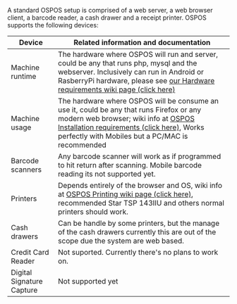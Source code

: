 A standard OSPOS setup is comprised of a web server, a web browser client, a barcode reader, a cash drawer and a receipt printer.
OSPOS supports the following devices:

| Device  | Related information and documentation |
| ------------- | ------------- |
| Machine runtime | The hardware where OSPOS will run and server, could be any that runs php, mysql and the webserver. Inclusively can run in Android or RasberryPi hardware, please see [our Hardware requirements wiki page (click here)](OSPOS-development-index#requirements) |
| Machine usage | The hardware where OSPOS will be consume an use it, could be any that runs Firefox or any modern web browser; wiki info at [OSPOS Installation requirements (click here)](OSPOS-development-index#tech-installation), Works perfectly with Mobiles but a PC/MAC is recommended |
| Barcode scanners | Any barcode scanner will work as if programmed to hit return after scanning. Mobile barcode reading its not supported yet. |
| Printers  | Depends entirely of the browser and OS, wiki info at [OSPOS Printing wiki page (click here)](OSPOS-Printing), recommended Star TSP 143IIU and others normal printers should work. |
| Cash drawers  | Can be handle by some printers, but the manage of the cash drawers currently this are out of the scope due the system are web based.  |
| Credit Card Reader | Not suported. Currently there's no plans to work on. |
| Digital Signature Capture | Not supported yet |
